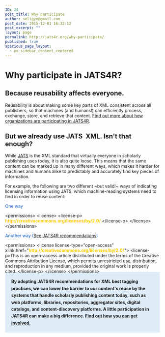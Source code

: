 ```yaml
---
ID: 24
post_title: Why participate
author: seligym@gmail.com
post_date: 2015-12-01 16:32:12
post_excerpt: ""
layout: page
permalink: http://jats4r.org/why-participate/
published: true
spacious_page_layout:
  - no_sidebar_content_centered
---
```

<h1>Why participate in JATS4R?</h1>
<h2><strong>Because reusability affects everyone.</strong></h2>
Reusability is about making some key parts of XML consistent across all publishers, so that machines (and humans!) can efficiently process, exchange, store, and retrieve that content. <a href="http://jats4r.org/how-to-participate">Find out more about how organizations are participating in JATS4R</a>.
<h2>But we already use JATS  XML. Isn't that enough?</h2>
While <a href="http://jats.nlm.nih.gov/index.html" target="_blank">JATS</a> is the XML standard that virtually everyone in scholarly publishing uses today, it is also quite loose. This means that the same content can be marked up in many different ways, which makes it harder for machines and humans alike to predictably and accurately find key pieces of information.

For example, the following are two different ~but valid!~ ways of indicating licensing information using JATS, which machine-reading systems need to find in order to reuse content:
<div class="examples">
<div class="ex-left">
<p style="color: #145fcd; margin-bottom: 0px;">One way</p>
<p class="taggedtext">&lt;permissions&gt;
&lt;license&gt;
&lt;license-p&gt;
<span style="color: #ffcc00;"><strong>http://creativecommons.org/licenses/by/2.0/</strong></span>
&lt;/license-p&gt;
&lt;/license&gt;
&lt;/permissions&gt;</p>

</div>
<div class="ex-right">
<p style="color: #145fcd; margin-bottom: 0px;">Another way (<a href="http://jats4r.org/permissions-recommendations">See JATS4R recommendations</a>)</p>
<p class="taggedtext">&lt;permissions&gt;
&lt;license license-type="open-access" xlink:href="<span style="color: #ffcc00;"><strong>http://creativecommons.org/licenses/by/2.0/</strong></span>"&gt;
&lt;license-p&gt;This is an open-access article distributed under the terms of the Creative Commons Attribution License, which permits unrestricted use, distribution, and reproduction in any medium, provided the original work is properly cited.
&lt;/license-p&gt;
&lt;/license&gt;
&lt;/permissions&gt;</p>

</div>
</div>
<div style="clear: both; background-color: #deecf8; margin-top: -20px;">
<p style="line-height: 160%; font-weight: bold; padding: 20px;">By adopting JATS4R recommendations for XML best tagging practices, we can lower the barrier to our content's reuse by the systems that handle scholarly publishing content today, such as web platforms, libraries, repositories, aggregator sites, digital catalogs, and content-discovery platforms. A little participation in JATS4R can make a big difference. <strong><a href="http://jats4r.org/how-to-participate/">Find out how you can get involved.</a></strong></p>

</div>